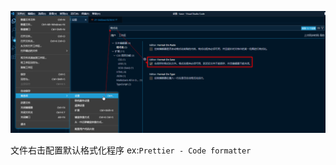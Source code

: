 ![vscode-auto-format.png](images/vscode-auto-format.png)

文件右击配置默认格式化程序 ex:`Prettier - Code formatter`